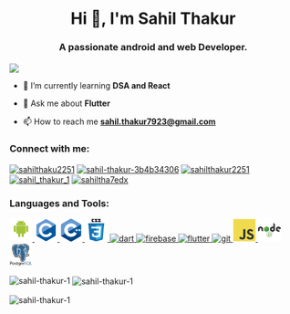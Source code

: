 <h1 align="center">Hi 👋, I'm Sahil Thakur</h1>
<h3 align="center">A passionate android and web Developer.</h3>

<img width="400" align="center" src="https://media2.giphy.com/media/v1.Y2lkPTc5MGI3NjExZGppM2hxYWphd2h4ZmFmbTh4Zno4YjJ6eGQwcHE5OTVwdWs0NGpkaCZlcD12MV9pbnRlcm5hbF9naWZfYnlfaWQmY3Q9Zw/bGgsc5mWoryfgKBx1u/giphy.webp">

- 🌱 I’m currently learning **DSA and React**

- 💬 Ask me about **Flutter**

- 📫 How to reach me **sahil.thakur7923@gmail.com**

<h3 align="left">Connect with me:</h3>
<p align="left">
<a href="https://twitter.com/sahilthaku2251" target="blank"><img align="center" src="https://raw.githubusercontent.com/rahuldkjain/github-profile-readme-generator/master/src/images/icons/Social/twitter.svg" alt="sahilthaku2251" height="30" width="40" /></a>
<a href="https://linkedin.com/in/sahil-thakur-3b4b34306" target="blank"><img align="center" src="https://raw.githubusercontent.com/rahuldkjain/github-profile-readme-generator/master/src/images/icons/Social/linked-in-alt.svg" alt="sahil-thakur-3b4b34306" height="30" width="40" /></a>
<a href="https://instagram.com/sahilthakur2251" target="blank"><img align="center" src="https://raw.githubusercontent.com/rahuldkjain/github-profile-readme-generator/master/src/images/icons/Social/instagram.svg" alt="sahilthakur2251" height="30" width="40" /></a>
<a href="https://www.leetcode.com/sahil_thakur_1" target="blank"><img align="center" src="https://raw.githubusercontent.com/rahuldkjain/github-profile-readme-generator/master/src/images/icons/Social/leet-code.svg" alt="sahil_thakur_1" height="30" width="40" /></a>
<a href="https://auth.geeksforgeeks.org/user/sahiltha7edx" target="blank"><img align="center" src="https://raw.githubusercontent.com/rahuldkjain/github-profile-readme-generator/master/src/images/icons/Social/geeks-for-geeks.svg" alt="sahiltha7edx" height="30" width="40" /></a>
</p>

<h3 align="left">Languages and Tools:</h3>
<p align="left"> <a href="https://developer.android.com" target="_blank" rel="noreferrer"> <img src="https://raw.githubusercontent.com/devicons/devicon/master/icons/android/android-original-wordmark.svg" alt="android" width="40" height="40"/> </a> <a href="https://www.cprogramming.com/" target="_blank" rel="noreferrer"> <img src="https://raw.githubusercontent.com/devicons/devicon/master/icons/c/c-original.svg" alt="c" width="40" height="40"/> </a> <a href="https://www.w3schools.com/cpp/" target="_blank" rel="noreferrer"> <img src="https://raw.githubusercontent.com/devicons/devicon/master/icons/cplusplus/cplusplus-original.svg" alt="cplusplus" width="40" height="40"/> </a> <a href="https://www.w3schools.com/css/" target="_blank" rel="noreferrer"> <img src="https://raw.githubusercontent.com/devicons/devicon/master/icons/css3/css3-original-wordmark.svg" alt="css3" width="40" height="40"/> </a> <a href="https://dart.dev" target="_blank" rel="noreferrer"> <img src="https://www.vectorlogo.zone/logos/dartlang/dartlang-icon.svg" alt="dart" width="40" height="40"/> </a> <a href="https://firebase.google.com/" target="_blank" rel="noreferrer"> <img src="https://www.vectorlogo.zone/logos/firebase/firebase-icon.svg" alt="firebase" width="40" height="40"/> </a> <a href="https://flutter.dev" target="_blank" rel="noreferrer"> <img src="https://www.vectorlogo.zone/logos/flutterio/flutterio-icon.svg" alt="flutter" width="40" height="40"/> </a> <a href="https://git-scm.com/" target="_blank" rel="noreferrer"> <img src="https://www.vectorlogo.zone/logos/git-scm/git-scm-icon.svg" alt="git" width="40" height="40"/> </a> <a href="https://developer.mozilla.org/en-US/docs/Web/JavaScript" target="_blank" rel="noreferrer"> <img src="https://raw.githubusercontent.com/devicons/devicon/master/icons/javascript/javascript-original.svg" alt="javascript" width="40" height="40"/> </a> <a href="https://nodejs.org" target="_blank" rel="noreferrer"> <img src="https://raw.githubusercontent.com/devicons/devicon/master/icons/nodejs/nodejs-original-wordmark.svg" alt="nodejs" width="40" height="40"/> </a> <a href="https://www.postgresql.org" target="_blank" rel="noreferrer"> <img src="https://raw.githubusercontent.com/devicons/devicon/master/icons/postgresql/postgresql-original-wordmark.svg" alt="postgresql" width="40" height="40"/> </a> </p>

<p><img align="left" src="https://github-readme-stats.vercel.app/api/top-langs?username=sahil-thakur-1&show_icons=true&locale=en&layout=compact" alt="sahil-thakur-1" /></p>

<p>&nbsp;<img align="center" src="https://github-readme-stats.vercel.app/api?username=sahil-thakur-1&show_icons=true&locale=en" alt="sahil-thakur-1" /></p>

<p><img align="center" src="https://github-readme-streak-stats.herokuapp.com/?user=sahil-thakur-1&" alt="sahil-thakur-1" /></p>
